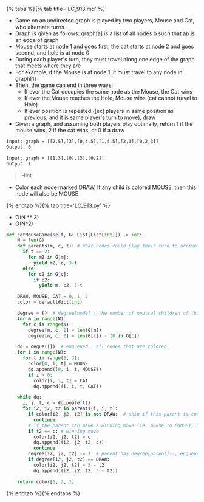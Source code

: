 {% tabs %}{% tab title='LC_913.md' %}

* Game on an undirected graph is played by two players, Mouse and Cat, who alternate turns
* Graph is given as follows: graph[a] is a list of all nodes b such that ab is an edge of graph
* Mouse starts at node 1 and goes first, the cat starts at node 2 and goes second, and hole is at node 0
* During each player's turn, they must travel along one edge of the graph that meets where they are
* For example, if the Mouse is at node 1, it must travel to any node in graph[1]
* Then, the game can end in three ways:
  * If ever the Cat occupies the same node as the Mouse, the Cat wins
  * If ever the Mouse reaches the Hole, Mouse wins (cat cannot travel to Hole)
  * If ever position is repeated ([ex] players in same position as previous, and it is same player's turn to move), draw
* Given a graph, and assuming both players play optimally, return 1 if the mouse wins, 2 if the cat wins, or 0 if a draw

```txt
Input: graph = [[2,5],[3],[0,4,5],[1,4,5],[2,3],[0,2,3]]
Output: 0

Input: graph = [[1,3],[0],[3],[0,2]]
Output: 1
```

> Hint

* Color each node marked DRAW, If any child is colored MOUSE, then this node will also be MOUSE

{% endtab %}{% tab title='LC_913.py' %}

* O(N ** 3)
* O(N^2)

```py
def catMouseGame(self, G: List[List[int]]) -> int:
    N = len(G)
    def parents(m, c, t): # What nodes could play their turn to arrive at node (m, c, t)?
      if t == 2:
        for m2 in G[m]:
          yield m2, c, 3-t
      else:
        for c2 in G[c]:
          if c2:
            yield m, c2, 3-t

    DRAW, MOUSE, CAT = 0, 1, 2
    color = defaultdict(int)

    degree = {}  # degree[node] : the number of neutral children of this node
    for m in range(N):
      for c in range(N):
        degree[m, c, 1] = len(G[m])
        degree[m, c, 2] = len(G[c]) - (0 in G[c])

    dq = deque([])  # enqueued : all nodes that are colored
    for i in range(N):
      for t in range(1, 3):
        color[0, i, t] = MOUSE
        dq.append((0, i, t, MOUSE))
        if i > 0:
          color[i, i, t] = CAT
          dq.append((i, i, t, CAT))

    while dq:
      i, j, t, c = dq.popleft()
      for i2, j2, t2 in parents(i, j, t):
        if color[i2, j2, t2] is not DRAW:  # skip if this parent is colored
          continue
        # if the parent can make a winning move (ie. mouse to MOUSE), do so
        if t2 == c: # winning move
          color[i2, j2, t2] = c
          dq.append((i2, j2, t2, c))
          continue
        degree[i2, j2, t2] -= 1  # parent has degree[parent]--, enqueue if all children are colored as losing moves
        if degree[i2, j2, t2] == DRAW:
          color[i2, j2, t2] = 3 - t2
          dq.append((i2, j2, t2, 3 - t2))

    return color[1, 2, 1]
```

{% endtab %}{% endtabs %}

